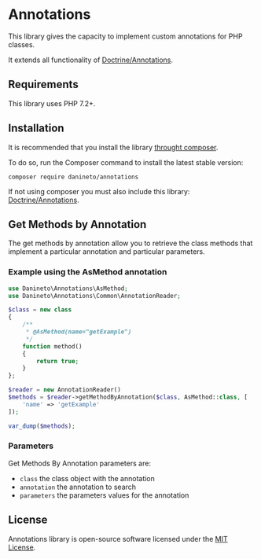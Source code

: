 # Annotations

This library gives the capacity to implement custom annotations for PHP classes.

It extends all functionality of [Doctrine/Annotations](https://github.com/doctrine/annotations).

## Requirements

This library uses PHP 7.2+.

## Installation

It is recommended that you install the library [throught composer](https://getcomposer.org).

To do so, run the Composer command to install the latest stable version:
```shell
composer require danineto/annotations
```

If not using composer you must also include this library: [Doctrine/Annotations](https://github.com/doctrine/annotations).

## Get Methods by Annotation

The get methods by annotation allow you to retrieve the class methods that implement a particular annotation and particular parameters.

### Example using the AsMethod annotation

```php
use Danineto\Annotations\AsMethod;
use Danineto\Annotations\Common\AnnotationReader;

$class = new class
{
    /**
     * @AsMethod(name="getExample")
     */
    function method()
    {
        return true;
    }
};

$reader = new AnnotationReader()
$methods = $reader->getMethodByAnnotation($class, AsMethod::class, [
    'name' => 'getExample'
]);

var_dump($methods);
```

### Parameters

Get Methods By Annotation parameters are:
* `class` the class object with the annotation
* `annotation` the annotation to search
* `parameters` the parameters values for the annotation


## License

Annotations library is open-source software licensed under the [MIT License](https://opensource.org/licenses/MIT).